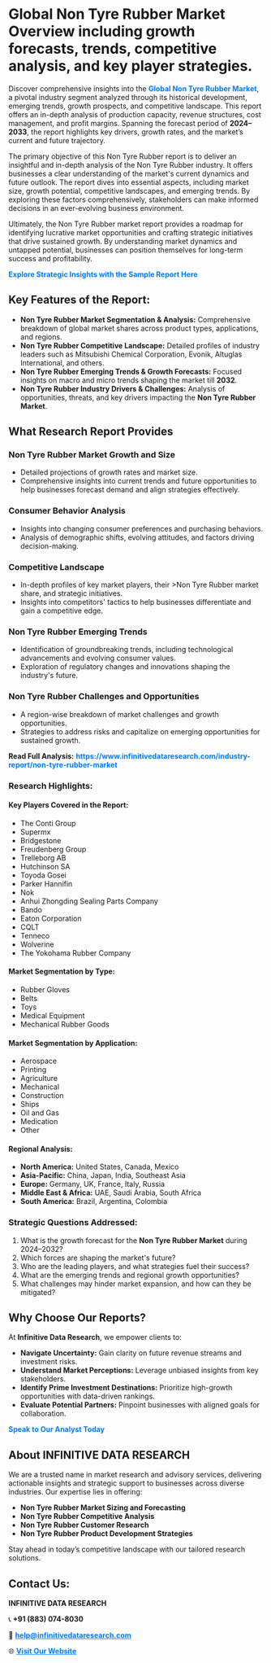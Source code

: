 <h1>Global Non Tyre Rubber Market Overview including growth forecasts, trends, competitive analysis, and key player strategies.</h1>
<p>
Discover comprehensive insights into the 
<a href="https://www.infinitivedataresearch.com/industry-report/non-tyre-rubber-market" rel="dofollow" style="color: #007BFF; text-decoration: none;"><strong>Global Non Tyre Rubber Market</strong></a>, a pivotal industry segment analyzed through its historical development, emerging trends, growth prospects, and competitive landscape. This report offers an in-depth analysis of production capacity, revenue structures, cost management, and profit margins. Spanning the forecast period of <strong>2024–2033</strong>, the report highlights key drivers, growth rates, and the market’s current and future trajectory.
</p>
<p>
The primary objective of this Non Tyre Rubber report is to deliver an insightful and in-depth analysis of the Non Tyre Rubber industry. It offers businesses a clear understanding of the market's current dynamics and future outlook. The report dives into essential aspects, including market size, growth potential, competitive landscapes, and emerging trends. By exploring these factors comprehensively, stakeholders can make informed decisions in an ever-evolving business environment.
</p>
<p>
Ultimately, the Non Tyre Rubber market report provides a roadmap for identifying lucrative market opportunities and crafting strategic initiatives that drive sustained growth. By understanding market dynamics and untapped potential, businesses can position themselves for long-term success and profitability.
</p>
<p>
<a href="https://www.infinitivedataresearch.com/request-sample/reportId=105277" style="color: #007BFF; text-decoration: none;"><strong>Explore Strategic Insights with the Sample Report Here</strong></a>
</p>

<h2>Key Features of the Report:</h2>
<ul>
<li><strong>Non Tyre Rubber Market Segmentation & Analysis:</strong> Comprehensive breakdown of global market shares across product types, applications, and regions.</li>
<li><strong>Non Tyre Rubber Competitive Landscape:</strong> Detailed profiles of industry leaders such as Mitsubishi Chemical Corporation, Evonik, Altuglas International, and others.</li>
<li><strong>Non Tyre Rubber Emerging Trends & Growth Forecasts:</strong> Focused insights on macro and micro trends shaping the market till <strong>2032</strong>.</li>
<li><strong>Non Tyre Rubber Industry Drivers & Challenges:</strong> Analysis of opportunities, threats, and key drivers impacting the <strong>Non Tyre Rubber Market</strong>.</li>
</ul>

<h2>What Research Report Provides</h2>
<h3>Non Tyre Rubber Market Growth and Size</h3>
<ul>
<li>Detailed projections of growth rates and market size.</li>
<li>Comprehensive insights into current trends and future opportunities to help businesses forecast demand and align strategies effectively.</li>
</ul>

<h3>Consumer Behavior Analysis</h3>
<ul>
<li>Insights into changing consumer preferences and purchasing behaviors.</li>
<li>Analysis of demographic shifts, evolving attitudes, and factors driving decision-making.</li>
</ul>

<h3>Competitive Landscape</h3>
<ul>
<li>In-depth profiles of key market players, their >Non Tyre Rubber market share, and strategic initiatives.</li>
<li>Insights into competitors' tactics to help businesses differentiate and gain a competitive edge.</li>
</ul>

<h3>Non Tyre Rubber Emerging Trends</h3>
<ul>
<li>Identification of groundbreaking trends, including technological advancements and evolving consumer values.</li>
<li>Exploration of regulatory changes and innovations shaping the industry's future.</li>
</ul>

<h3>Non Tyre Rubber Challenges and Opportunities</h3>
<ul>
<li>A region-wise breakdown of market challenges and growth opportunities.</li>
<li>Strategies to address risks and capitalize on emerging opportunities for sustained growth.</li>
</ul>
<p><strong>Read Full Analysis:</strong> <a href="https://www.infinitivedataresearch.com/industry-report/non-tyre-rubber-market" rel="dofollow" style="color: #007BFF; text-decoration: none;"><strong>https://www.infinitivedataresearch.com/industry-report/non-tyre-rubber-market</strong></a></p>
<h3>Research Highlights:</h3>
<h4>Key Players Covered in the Report:</h4>
<ul><li>The Conti Group</li><li>Supermx</li><li>Bridgestone</li><li>Freudenberg Group</li><li>Trelleborg AB</li><li>Hutchinson SA</li><li>Toyoda Gosei</li><li>Parker Hannifin</li><li>Nok</li><li>Anhui Zhongding Sealing Parts Company</li><li>Bando</li><li>Eaton Corporation</li><li>CQLT</li><li>Tenneco</li><li>Wolverine</li><li>The Yokohama Rubber Company</li></ul>
<h4>Market Segmentation by Type:</h4>
<ul><li>Rubber Gloves</li><li>Belts</li><li>Toys</li><li>Medical Equipment</li><li>Mechanical Rubber Goods</li></ul>
<h4>Market Segmentation by Application:</h4>
<ul><li>Aerospace</li><li>Printing</li><li>Agriculture</li><li>Mechanical</li><li>Construction</li><li>Ships</li><li>Oil and Gas</li><li>Medication</li><li>Other</li></ul>

<h4>Regional Analysis:</h4>
<ul>
<li><strong>North America:</strong> United States, Canada, Mexico</li>
<li><strong>Asia-Pacific:</strong> China, Japan, India, Southeast Asia</li>
<li><strong>Europe:</strong> Germany, UK, France, Italy, Russia</li>
<li><strong>Middle East & Africa:</strong> UAE, Saudi Arabia, South Africa</li>
<li><strong>South America:</strong> Brazil, Argentina, Colombia</li>
</ul>

<h3>Strategic Questions Addressed:</h3>
<ol>
<li>What is the growth forecast for the <strong>Non Tyre Rubber Market</strong> during 2024–2032?</li>
<li>Which forces are shaping the market's future?</li>
<li>Who are the leading players, and what strategies fuel their success?</li>
<li>What are the emerging trends and regional growth opportunities?</li>
<li>What challenges may hinder market expansion, and how can they be mitigated?</li>
</ol>

<h2>Why Choose Our Reports?</h2>
<p>At <strong>Infinitive Data Research</strong>, we empower clients to:</p>
<ul>
<li><strong>Navigate Uncertainty:</strong> Gain clarity on future revenue streams and investment risks.</li>
<li><strong>Understand Market Perceptions:</strong> Leverage unbiased insights from key stakeholders.</li>
<li><strong>Identify Prime Investment Destinations:</strong> Prioritize high-growth opportunities with data-driven rankings.</li>
<li><strong>Evaluate Potential Partners:</strong> Pinpoint businesses with aligned goals for collaboration.</li>
</ul>
<p><a href="https://www.infinitivedataresearch.com/industry-report/non-tyre-rubber-market" rel="dofollow" style="color: #007BFF; text-decoration: none;"><strong>Speak to Our Analyst Today</strong></a></p>

<h2>About INFINITIVE DATA RESEARCH</h2>
<p>We are a trusted name in market research and advisory services, delivering actionable insights and strategic support to businesses across diverse industries. Our expertise lies in offering:</p>
<ul>
<li><strong>Non Tyre Rubber Market Sizing and Forecasting</strong></li>
<li><strong>Non Tyre Rubber Competitive Analysis</strong></li>
<li><strong>Non Tyre Rubber Customer Research</strong></li>
<li><strong>Non Tyre Rubber Product Development Strategies</strong></li>
</ul>
<p>Stay ahead in today’s competitive landscape with our tailored research solutions.</p>

<h2>Contact Us:</h2>
<p><strong>INFINITIVE DATA RESEARCH</strong></p>
<p>📞 <strong>+91 (883) 074-8030</strong></p>
<p>📧 <strong><a href="mailto:help@infinitivedataresearch.com" style="color: #007BFF;">help@infinitivedataresearch.com</a></strong></p>
<p>🌐 <strong><a href="https://www.infinitivedataresearch.com" rel="dofollow" style="color: #007BFF;">Visit Our Website</a></strong></p>